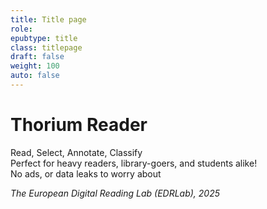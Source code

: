 ```yaml
---
title: Title page
role: 
epubtype: title
class: titlepage
draft: false
weight: 100
auto: false
---
```


# Thorium Reader

Read, Select, Annotate, Classify<br/>
Perfect for heavy readers, library-goers, and students alike!<br/>
No ads, or data leaks to worry about

*The European Digital Reading Lab (EDRLab), 2025*